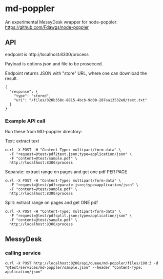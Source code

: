 
# md-poppler

An experimental MessyDesk wrapper for node-poppler: 
https://github.com/Fdawgs/node-poppler



## API

endpoint is http://localhost:8300/process

Payload is options json and file to be prosecced. 

Endpoint returns JSON with "store" URL, where one can download the result.

	{
	  "response": {
	    "type": "stored",
	    "uri": "/files/020b358c-8815-4bcb-9d08-287aa13532e0/text.txt"
	  }
	}


### Example API call 

Run these from MD-poppler directory:


Text: extract text

	curl -X POST -H "Content-Type: multipart/form-data" \
	  -F "request=@test/pdf2text.json;type=application/json" \
	  -F "content=@test/sample.pdf" \
	  http://localhost:8300/process


Separate: extract range on pages and get one pdf PER PAGE

	curl -X POST -H "Content-Type: multipart/form-data" \
	  -F "request=@test/pdfseparate.json;type=application/json" \
	  -F "content=@test/sample.pdf" \
	  http://localhost:8300/process


Split: extract range on pages and get ONE pdf

	curl -X POST -H "Content-Type: multipart/form-data" \
	  -F "request=@test/pdfsplit.json;type=application/json" \
	  -F "content=@test/sample.pdf" \
	  http://localhost:8300/process




## MessyDesk



### calling service


	curl -X POST http://localhost:8200/api/queue/md-poppler/files/108:3 -d "@test/services/md-poppler/sample.json" --header "Content-Type: application/json"






